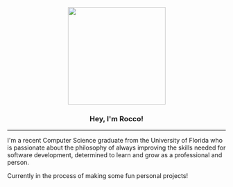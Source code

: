 <div align="center">
  <img src="https://media.giphy.com/media/OQsa4Yca9BJFS/giphy.gif" height="225px">

### Hey, I'm Rocco!
---
</div>

I'm a recent Computer Science graduate from the University of Florida who is passionate about the philosophy of always improving the skills needed for software development, determined to learn and grow as a professional and person.

Currently in the process of making some fun personal projects!
